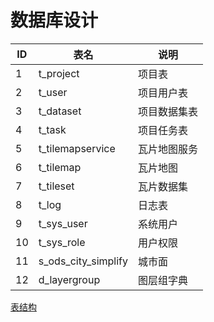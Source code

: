 # 数据库设计

<table>
<thead>
<tr>
	<th>ID</th>
	<th>表名</th>
	<th>说明</th>
</tr>
</thead>
<tbody>
<tr>
	<td>1</td>
    <td>t_project</td>
	<td>项目表</td>
</tr>
<tr>
	<td>2</td>
    <td>t_user</td>
	<td>项目用户表</td>
</tr>
<tr>
	<td>3</td>
    <td>t_dataset</td>
	<td>项目数据集表</td>
</tr>
<tr>
	<td>4</td>
    <td>t_task</td>
	<td>项目任务表</td>
</tr>

<tr>
	<td>5</td>
    <td>t_tilemapservice</td>
	<td>瓦片地图服务</td>
</tr>
<tr>
	<td>6</td>
    <td>t_tilemap</td>
	<td>瓦片地图</td>
</tr>
<tr>
	<td>7</td>
    <td>t_tileset</td>
	<td>瓦片数据集</td>
</tr>
<tr>
	<td>8</td>
    <td>t_log</td>
	<td>日志表</td>
</tr>
<tr>
	<td>9</td>
    <td>t_sys_user</td>
	<td>系统用户</td>
</tr>
<tr>
	<td>10</td>
    <td>t_sys_role</td>
	<td>用户权限</td>
</tr>
<tr>
	<td>11</td>
    <td>s_ods_city_simplify</td>
	<td>城市面</td>
</tr>
<tr>
	<td>12</td>
    <td>d_layergroup</td>
	<td>图层组字典</td>
</tr>
</tbody>
</table>

[表结构](tablespec.md)